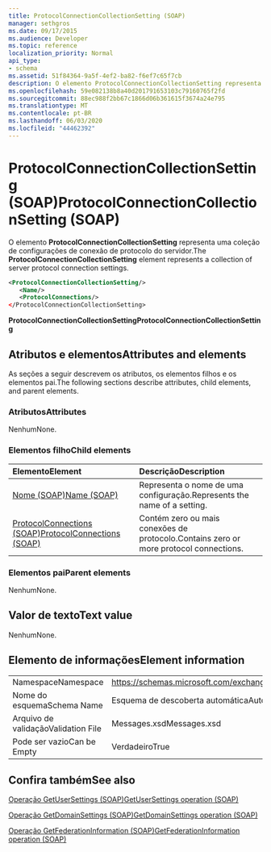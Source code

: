 ```yaml
---
title: ProtocolConnectionCollectionSetting (SOAP)
manager: sethgros
ms.date: 09/17/2015
ms.audience: Developer
ms.topic: reference
localization_priority: Normal
api_type:
- schema
ms.assetid: 51f84364-9a5f-4ef2-ba82-f6ef7c65f7cb
description: O elemento ProtocolConnectionCollectionSetting representa uma coleção de configurações de conexão de protocolo do servidor.
ms.openlocfilehash: 59e082138b8a40d201791653103c79160765f2fd
ms.sourcegitcommit: 88ec988f2bb67c1866d06b361615f3674a24e795
ms.translationtype: MT
ms.contentlocale: pt-BR
ms.lasthandoff: 06/03/2020
ms.locfileid: "44462392"
---
```

# <a name="protocolconnectioncollectionsetting-soap"></a><span data-ttu-id="39bf4-103">ProtocolConnectionCollectionSetting (SOAP)</span><span class="sxs-lookup"><span data-stu-id="39bf4-103">ProtocolConnectionCollectionSetting (SOAP)</span></span>

<span data-ttu-id="39bf4-104">O elemento **ProtocolConnectionCollectionSetting** representa uma coleção de configurações de conexão de protocolo do servidor.</span><span class="sxs-lookup"><span data-stu-id="39bf4-104">The **ProtocolConnectionCollectionSetting** element represents a collection of server protocol connection settings.</span></span> 
  
```XML
<ProtocolConnectionCollectionSetting/>
   <Name/>
   <ProtocolConnections/>
</ProtocolConnectionCollectionSetting>
```

 <span data-ttu-id="39bf4-105">**ProtocolConnectionCollectionSetting**</span><span class="sxs-lookup"><span data-stu-id="39bf4-105">**ProtocolConnectionCollectionSetting**</span></span>
## <a name="attributes-and-elements"></a><span data-ttu-id="39bf4-106">Atributos e elementos</span><span class="sxs-lookup"><span data-stu-id="39bf4-106">Attributes and elements</span></span>

<span data-ttu-id="39bf4-107">As seções a seguir descrevem os atributos, os elementos filhos e os elementos pai.</span><span class="sxs-lookup"><span data-stu-id="39bf4-107">The following sections describe attributes, child elements, and parent elements.</span></span>
  
### <a name="attributes"></a><span data-ttu-id="39bf4-108">Atributos</span><span class="sxs-lookup"><span data-stu-id="39bf4-108">Attributes</span></span>

<span data-ttu-id="39bf4-109">Nenhum</span><span class="sxs-lookup"><span data-stu-id="39bf4-109">None.</span></span>
  
### <a name="child-elements"></a><span data-ttu-id="39bf4-110">Elementos filho</span><span class="sxs-lookup"><span data-stu-id="39bf4-110">Child elements</span></span>

|<span data-ttu-id="39bf4-111">**Elemento**</span><span class="sxs-lookup"><span data-stu-id="39bf4-111">**Element**</span></span>|<span data-ttu-id="39bf4-112">**Descrição**</span><span class="sxs-lookup"><span data-stu-id="39bf4-112">**Description**</span></span>|
|:-----|:-----|
|[<span data-ttu-id="39bf4-113">Nome (SOAP)</span><span class="sxs-lookup"><span data-stu-id="39bf4-113">Name (SOAP)</span></span>](name-soap.md) <br/> |<span data-ttu-id="39bf4-114">Representa o nome de uma configuração.</span><span class="sxs-lookup"><span data-stu-id="39bf4-114">Represents the name of a setting.</span></span>  <br/> |
|[<span data-ttu-id="39bf4-115">ProtocolConnections (SOAP)</span><span class="sxs-lookup"><span data-stu-id="39bf4-115">ProtocolConnections (SOAP)</span></span>](protocolconnections-soap.md) <br/> |<span data-ttu-id="39bf4-116">Contém zero ou mais conexões de protocolo.</span><span class="sxs-lookup"><span data-stu-id="39bf4-116">Contains zero or more protocol connections.</span></span>  <br/> |
   
### <a name="parent-elements"></a><span data-ttu-id="39bf4-117">Elementos pai</span><span class="sxs-lookup"><span data-stu-id="39bf4-117">Parent elements</span></span>

<span data-ttu-id="39bf4-118">Nenhum</span><span class="sxs-lookup"><span data-stu-id="39bf4-118">None.</span></span>
  
## <a name="text-value"></a><span data-ttu-id="39bf4-119">Valor de texto</span><span class="sxs-lookup"><span data-stu-id="39bf4-119">Text value</span></span>

<span data-ttu-id="39bf4-120">Nenhum</span><span class="sxs-lookup"><span data-stu-id="39bf4-120">None.</span></span>
  
## <a name="element-information"></a><span data-ttu-id="39bf4-121">Elemento de informações</span><span class="sxs-lookup"><span data-stu-id="39bf4-121">Element information</span></span>

|||
|:-----|:-----|
|<span data-ttu-id="39bf4-122">Namespace</span><span class="sxs-lookup"><span data-stu-id="39bf4-122">Namespace</span></span>  <br/> |https://schemas.microsoft.com/exchange/2010/Autodiscover  <br/> |
|<span data-ttu-id="39bf4-123">Nome do esquema</span><span class="sxs-lookup"><span data-stu-id="39bf4-123">Schema Name</span></span>  <br/> |<span data-ttu-id="39bf4-124">Esquema de descoberta automática</span><span class="sxs-lookup"><span data-stu-id="39bf4-124">Autodiscover schema</span></span>  <br/> |
|<span data-ttu-id="39bf4-125">Arquivo de validação</span><span class="sxs-lookup"><span data-stu-id="39bf4-125">Validation File</span></span>  <br/> |<span data-ttu-id="39bf4-126">Messages.xsd</span><span class="sxs-lookup"><span data-stu-id="39bf4-126">Messages.xsd</span></span>  <br/> |
|<span data-ttu-id="39bf4-127">Pode ser vazio</span><span class="sxs-lookup"><span data-stu-id="39bf4-127">Can be Empty</span></span>  <br/> |<span data-ttu-id="39bf4-128">Verdadeiro</span><span class="sxs-lookup"><span data-stu-id="39bf4-128">True</span></span>  <br/> |
   
## <a name="see-also"></a><span data-ttu-id="39bf4-129">Confira também</span><span class="sxs-lookup"><span data-stu-id="39bf4-129">See also</span></span>



[<span data-ttu-id="39bf4-130">Operação GetUserSettings (SOAP)</span><span class="sxs-lookup"><span data-stu-id="39bf4-130">GetUserSettings operation (SOAP)</span></span>](getusersettings-operation-soap.md)
  
[<span data-ttu-id="39bf4-131">Operação GetDomainSettings (SOAP)</span><span class="sxs-lookup"><span data-stu-id="39bf4-131">GetDomainSettings operation (SOAP)</span></span>](getdomainsettings-operation-soap.md)
  
[<span data-ttu-id="39bf4-132">Operação GetFederationInformation (SOAP)</span><span class="sxs-lookup"><span data-stu-id="39bf4-132">GetFederationInformation operation (SOAP)</span></span>](getfederationinformation-operation-soap.md)


